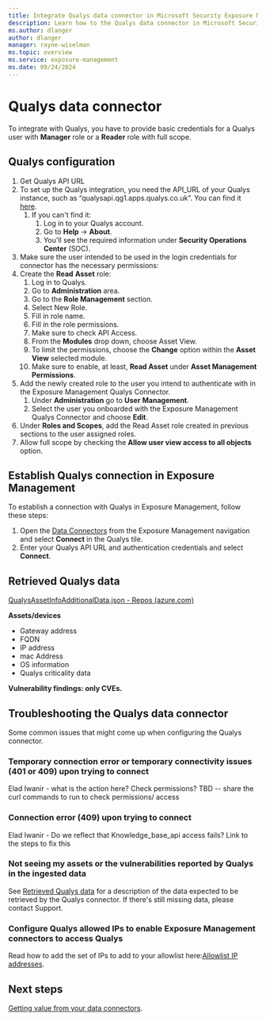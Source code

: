 ```yaml
---
title: Integrate Qualys data connector in Microsoft Security Exposure Management
description: Learn how to the Qualys data connector in Microsoft Security Exposure Management.
ms.author: dlanger
author: dlanger
manager: rayne-wiselman
ms.topic: overview
ms.service: exposure-management
ms.date: 09/24/2024
---
```


# Qualys data connector

To integrate with Qualys, you have to provide basic credentials for a Qualys user with **Manager** role or a **Reader** role with full scope.

## Qualys configuration

1. Get Qualys API URL
2. To set up the Qualys integration, you need the API_URL of your Qualys instance, such as “qualysapi.qg1.apps.qualys.co.uk”. You can find it [here](https://www.qualys.com/platform-identification/).
   1. If you can't find it:
      1. Log in to your Qualys account.
      2. Go to **Help** → **About**.
      3. You'll see the required information under **Security Operations Center** (SOC).
3. Make sure the user intended to be used in the login credentials for connector has the necessary permissions:
4. Create the **Read** **Asset** role:
   1. Log in to Qualys.
   2. Go to **Administration** area.
   3. Go to the **Role Management** section.
   4. Select New Role.
   5. Fill in role name.
   6. Fill in the role permissions.
   7. Make sure to check API Access.
   8. From the **Modules** drop down, choose Asset View.
   9. To limit the permissions, choose the **Change** option within the **Asset View** selected module.
   10. Make sure to enable, at least, **Read Asset** under **Asset Management Permissions**.
5. Add the newly created role to the user you intend to authenticate with in the Exposure Management Qualys Connector.
   1. Under **Administration** go to **User** **Management**.
   2. Select the user you onboarded with the Exposure Management Qualys Connector and choose **Edit**.
6. Under **Roles and Scopes**, add the Read Asset role created in previous sections to the user assigned roles.
7. Allow full scope by checking the **Allow user view access to all objects** option.

## Establish Qualys connection in Exposure Management

To establish a connection with Qualys in Exposure Management, follow these steps:

1. Open the [Data Connectors](https://security.microsoft.com/exposure-data-connectors) from the Exposure Management navigation and select **Connect** in the Qualys tile.
1. Enter your Qualys API URL and authentication credentials and select **Connect**.

## Retrieved Qualys data

[QualysAssetInfoAdditionalData.json - Repos (azure.com)](https://dev.azure.com/msazure/CESEC/_git/XSPM-Orion-IngestionClientContracts?path=/src/EnterpriseGraphDataModel/DataModelDefinitions/AdditionalData/QualysAssetInfoAdditionalData.json&version=GBmain&_a=contents)

**Assets/devices**

- Gateway address
- FQDN
- IP address
- mac Address
- OS information
- Qualys criticality data

**Vulnerability findings: only CVEs.**

## Troubleshooting the Qualys data connector

Some common issues that might come up when configuring the Qualys connector.

### Temporary connection error or temporary connectivity issues (401 or 409) upon trying to connect

Elad Iwanir - what is the action here? Check permissions? TBD -- share the curl commands to run to check permissions/ access

### Connection error (409) upon trying to connect

Elad Iwanir - Do we reflect that Knowledge_base_api access fails? Link to the steps to fix this

### Not seeing my assets or the vulnerabilities reported by Qualys in the ingested data

See [Retrieved Qualys data](#retrieved-qualys-data) for a description of the  data expected to be retrieved by the Qualys connector.
If there's still missing data, please contact Support.

### Configure Qualys allowed IPs to enable Exposure Management connectors to access Qualys

Read how to add the set of IPs to add to your allowlist here:[Allowlist IP addresses](configure-data-connectors.md#allowlist-ip-addresses).

## Next steps

[Getting value from your data connectors](value-data-connectors.md).
